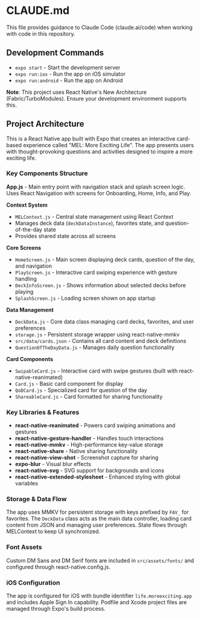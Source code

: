 # CLAUDE.md

This file provides guidance to Claude Code (claude.ai/code) when working with code in this repository.

## Development Commands

- `expo start` - Start the development server
- `expo run:ios` - Run the app on iOS simulator
- `expo run:android` - Run the app on Android

**Note**: This project uses React Native's New Architecture (Fabric/TurboModules). Ensure your development environment supports this.

## Project Architecture

This is a React Native app built with Expo that creates an interactive card-based experience called "MEL: More Exciting Life". The app presents users with thought-provoking questions and activities designed to inspire a more exciting life.

### Key Components Structure

**App.js** - Main entry point with navigation stack and splash screen logic. Uses React Navigation with screens for Onboarding, Home, Info, and Play.

**Context System**
- `MELContext.js` - Central state management using React Context
- Manages deck data (`deckDataInstance`), favorites state, and question-of-the-day state
- Provides shared state across all screens

**Core Screens**
- `HomeScreen.js` - Main screen displaying deck cards, question of the day, and navigation
- `PlayScreen.js` - Interactive card swiping experience with gesture handling
- `DeckInfoScreen.js` - Shows information about selected decks before playing
- `SplashScreen.js` - Loading screen shown on app startup

**Data Management**
- `DeckData.js` - Core data class managing card decks, favorites, and user preferences
- `storage.js` - Persistent storage wrapper using react-native-mmkv
- `src/data/cards.json` - Contains all card content and deck definitions
- `QuestionOfTheDayData.js` - Manages daily question functionality

**Card Components**
- `SwipableCard.js` - Interactive card with swipe gestures (built with react-native-reanimated)
- `Card.js` - Basic card component for display
- `QoDCard.js` - Specialized card for question of the day
- `ShareableCard.js` - Card formatted for sharing functionality

### Key Libraries & Features

- **react-native-reanimated** - Powers card swiping animations and gestures
- **react-native-gesture-handler** - Handles touch interactions
- **react-native-mmkv** - High-performance key-value storage
- **react-native-share** - Native sharing functionality
- **react-native-view-shot** - Screenshot capture for sharing
- **expo-blur** - Visual blur effects
- **react-native-svg** - SVG support for backgrounds and icons
- **react-native-extended-stylesheet** - Enhanced styling with global variables

### Storage & Data Flow

The app uses MMKV for persistent storage with keys prefixed by `FAV_` for favorites. The `DeckData` class acts as the main data controller, loading card content from JSON and managing user preferences. State flows through MELContext to keep UI synchronized.

### Font Assets

Custom DM Sans and DM Serif fonts are included in `src/assets/fonts/` and configured through react-native.config.js.

### iOS Configuration

The app is configured for iOS with bundle identifier `life.moreexciting.app` and includes Apple Sign In capability. Podfile and Xcode project files are managed through Expo's build process.